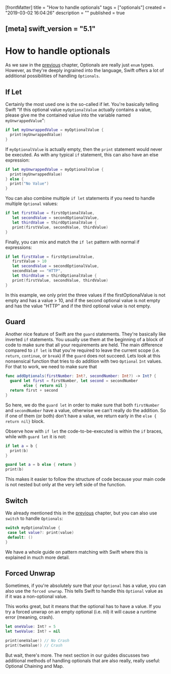 [frontMatter]
title = "How to handle optionals"
tags = ["optionals"]
created = "2019-03-02 16:04:26"
description = ""
published = true

[meta]
swift_version = "5.1"
---

# How to handle optionals

As we saw in the [previous](javascript:prev()) chapter, Optionals are 
really just `enum` types. However, as they're deeply ingrained into
the language, Swift offers a lot of additional possibilities of
handling `Optionals`.

## If Let

Certainly the most used one is the so-called if let. You're basically telling
Swift "If this optional value `myOptionalValue` actually contains a value, please give me the contained value
into the variable named `myUnwrappedValue`":

``` Swift
if let myUnwrappedValue = myOptionalValue {
  print(myUnwrappedValue)
}
```

If `myOptionalValue` is actually empty, then the `print` statement
would never be executed. As with any typical `if` statement, this
can also have an else expression:

``` Swift
if let myUnwrappedValue = myOptionalValue {
  print(myUnwrappedValue)
} else {
  print("No Value")
}
```

You can also combine multiple `if let` statements if you need to handle
multiple `Optional` values:

``` Swift
if let firstValue = firstOptionalValue,
   let secondValue = secondOptionalValue,
   let thirdValue = thirdOptionalValue {
   print(firstValue, secondValue, thirdValue)
} 
```

Finally, you can mix and match the `if let` pattern with normal if expressions:

``` Swift
if let firstValue = firstOptionalValue,
   firstValue > 10
   let secondValue = secondOptionalValue,
   secondValue == "HTTP",
   let thirdValue = thirdOptionalValue {
   print(firstValue, secondValue, thirdValue)
} 
```

In this example, we only print the three values if the firstOptionalValue is not empty and has a value > 10, and if the second optional value is not empty and has the value "HTTP" and if the third optional value is not empty.

## Guard

Another nice feature of Swift are the `guard` statements. They're basically like inverted `if` statements. You usually use them at the beginning of a block of code to make sure that all your requirements are held. The main difference compared to `if let` is that you're required to leave the current scope (i.e. `return`, `continue`, or `break`) if the `guard` does not succeed. Lets look at this nonsensical function that tries to do addition with two `Optional` `Int` values. For that to work, we need to make sure that 

``` Swift
func addOptionals(firstNumber: Int?, secondNumber: Int?) -> Int? {
  guard let first = firstNumber, let second = secondNumber
        else { return nil }
  return first + second
}
```

So here, we do the `guard let` in order to make sure that both `firstNumber` and `secondNumber` have a value, otherwise we can't really do the addition. So if one of them (or both) don't have a value, we return early in the `else { return nil}` block. 

Observe how with `if let` the code-to-be-executed is within the `if` braces, while with `guard let` it is not:

``` Swift
if let a = b {
  print(b)
}

guard let a = b else { return }
print(b)
```

This makes it easier to follow the structure of code because your main code is not nested but only at the very left side of the function.

## Switch

We already mentioned this in the [previous](javascript:previous()) chapter, but you can also use `switch` to handle `Optionals`:

``` Swift
switch myOptionalValue {
 case let value?: print(value)
 default: ()
}
```

We have a whole guide on pattern matching with Swift where this is explained
in much more detail.

## Forced Unwrap

Sometimes, if you're absolutely sure that your `Optional` has a value, you can 
also use the `forced unwrap`. This tells Swift to handle this `Optional` value as if
it was a non-optional value.

This works great, but it means that the optional has to have a value. If
you try a forced unwrap on an empty optional (i.e. nil) it will cause a
runtime error (meaning, crash).

``` Swift
let oneValue: Int? = 5
let twoValue: Int? = nil

print(oneValue!) // No Crash
print(twoValue!) // Crash
```

But wait, there's more. The next section in our guides discusses two additional methods of
handling optionals that are also really, really useful: Optional Chaining and Map.

